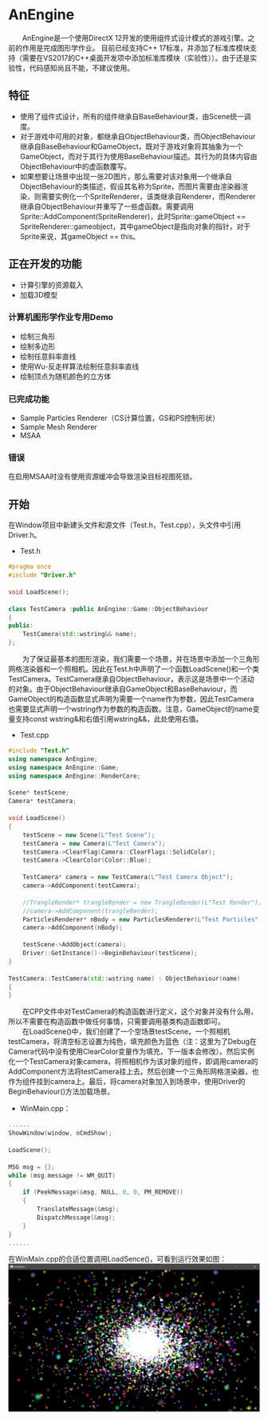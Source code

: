 # AnEngine

&#8195;&#8195;AnEngine是一个使用DirectX 12开发的使用组件式设计模式的游戏引擎。之前的作用是完成图形学作业。
目前已经支持C++ 17标准，并添加了标准库模块支持（需要在VS2017的C++桌面开发项中添加标准库模块（实验性））。由于还是实验性，代码感知尚且不能，不建议使用。

## 特征
* 使用了组件式设计，所有的组件继承自BaseBehaviour类，由Scene统一调度。
* 对于游戏中可用的对象，都继承自ObjectBehaviour类，而ObjectBehaviour继承自BaseBehaviour和GameObject，既对于游戏对象将其抽象为一个GameObject，而对于其行为使用BaseBehaviour描述。其行为的具体内容由ObjectBehaviour中的虚函数覆写。
* 如果想要让场景中出现一张2D图片，那么需要对该对象用一个继承自ObjectBehaviour的类描述，假设其名称为Sprite，而图片需要由渲染器渲染，则需要实例化一个SpriteRenderer，该类继承自Renderer，而Renderer继承自ObjectBehaviour并重写了一些虚函数。需要调用Sprite::AddComponent(SpriteRenderer)，此时Sprite::gameObject == SpriteRenderer::gameobject，其中gameObject是指向对象的指针，对于Sprite来说，其gameObject == this。

## 正在开发的功能
* 计算引擎的资源载入
* 加载3D模型

### 计算机图形学作业专用Demo
* 绘制三角形
* 绘制多边形
* 绘制任意斜率直线
* 使用Wu-反走样算法绘制任意斜率直线
* 绘制顶点为随机颜色的立方体

### 已完成功能
* Sample Particles Renderer（CS计算位置，GS和PS控制形状）
* Sample Mesh Renderer
* MSAA

### 错误
在启用MSAA时没有使用资源缓冲会导致渲染目标视图死锁。

## 开始
在Window项目中新建头文件和源文件（Test.h，Test.cpp），头文件中引用 Driver.h。
* Test.h
``` cpp
#pragma once
#include "Driver.h"

void LoadScene();

class TestCamera :public AnEngine::Game::ObjectBehaviour
{
public:
	TestCamera(std::wstring&& name);
};

```
&#8195;&#8195;为了保证最基本的图形渲染，我们需要一个场景，并在场景中添加一个三角形网格渲染器和一个照相机。因此在Test.h中声明了一个函数LoadScene()和一个类TestCamera。TestCamera继承自ObjectBehaviour，表示这是场景中一个活动的对象。由于ObjectBehaviour继承自GameObject和BaseBehaviour，而GameObject的构造函数显式声明为需要一个name作为参数，因此TestCamera也需要显式声明一个wstring作为参数的构造函数。注意，GameObject的name变量支持const wstring&和右值引用wstring&&，此处使用右值。
* Test.cpp
``` cpp
#include "Test.h"
using namespace AnEngine;
using namespace AnEngine::Game;
using namespace AnEngine::RenderCore;

Scene* testScene;
Camera* testCamera;

void LoadScene()
{
	testScene = new Scene(L"Test Scene");
	testCamera = new Camera(L"Test Camera");
	testCamera->ClearFlag(Camera::ClearFlags::SolidColor);
	testCamera->ClearColor(Color::Blue);

	TestCamera* camera = new TestCamera(L"Test Camera Object");
	camera->AddComponent(testCamera);

	//TrangleRender* trangleRender = new TrangleRender(L"Test Render");
	//camera->AddComponent(trangleRender);
	ParticlesRenderer* nBody = new ParticlesRenderer(L"Test Particles");
	camera->AddComponent(nBody);

	testScene->AddObject(camera);
	Driver::GetInstance()->BeginBehaviour(testScene);
}

TestCamera::TestCamera(std::wstring name) : ObjectBehaviour(name)
{
}
```
&#8195;&#8195;在CPP文件中对TestCamera的构造函数进行定义，这个对象并没有什么用，所以不需要在构造函数中做任何事情，只需要调用基类构造函数即可。<br/>
&#8195;&#8195;在LoadScene()中，我们创建了一个空场景testScene，一个照相机testCamera，将清空标志设置为纯色，填充颜色为蓝色（注：这里为了Debug在Camera代码中没有使用ClearColor变量作为填充，下一版本会修改）。然后实例化一个TestCamera对象camera，将照相机作为该对象的组件，即调用camera的AddComponent方法将testCamera挂上去。然后创建一个三角形网格渲染器，也作为组件挂到camera上。最后，将camera对象加入到场景中，使用Driver的BeginBehaviour()方法加载场景。

* WinMain.cpp：
```cpp
......
ShowWindow(window, nCmdShow);

LoadScene();

MSG msg = {};
while (msg.message != WM_QUIT)
{
	if (PeekMessage(&msg, NULL, 0, 0, PM_REMOVE))
	{
		TranslateMessage(&msg);
		DispatchMessage(&msg);
	}
}
......
```
在WinMain.cpp的合适位置调用LoadSence()，可看到运行效果如图：
![image](./Blogs/Demo2.png)